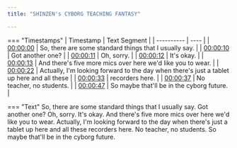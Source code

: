 ```yaml
---
title: "SHINZEN's CYBORG TEACHING FANTASY"

---
```

=== "Timestamps"
    | Timestamp | Text Segment |
    | ---------- | ----  |
    | [00:00:00](https://www.youtube.com/watch?v=cfBfic0F8lM&t=0) |  So, there are some standard things that I usually say. |
    | [00:00:10](https://www.youtube.com/watch?v=cfBfic0F8lM&t=10) |  Got another one? |
    | [00:00:11](https://www.youtube.com/watch?v=cfBfic0F8lM&t=11) |  Oh, sorry. |
    | [00:00:12](https://www.youtube.com/watch?v=cfBfic0F8lM&t=12) |  It's okay. |
    | [00:00:13](https://www.youtube.com/watch?v=cfBfic0F8lM&t=13) |  And there's five more mics over here we'd like you to wear. |
    | [00:00:22](https://www.youtube.com/watch?v=cfBfic0F8lM&t=22) |  Actually, I'm looking forward to the day when there's just a tablet up here and all these |
    | [00:00:33](https://www.youtube.com/watch?v=cfBfic0F8lM&t=33) |  recorders here. |
    | [00:00:37](https://www.youtube.com/watch?v=cfBfic0F8lM&t=37) |  No teacher, no students. |
    | [00:00:47](https://www.youtube.com/watch?v=cfBfic0F8lM&t=47) |  So maybe that'll be in the cyborg future. |

=== "Text"
     So, there are some standard things that I usually say. Got another one? Oh, sorry. It's okay. And there's five more mics over here we'd like you to wear. Actually, I'm looking forward to the day when there's just a tablet up here and all these recorders here. No teacher, no students. So maybe that'll be in the cyborg future.